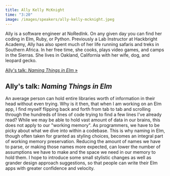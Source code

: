 ```yaml
---
title: Ally Kelly McKnight
time: "3:20"
image: /images/speakers/ally-kelly-mcknight.jpeg
---
```


Ally is a software engineer at NoRedInk. On any given day you can find her coding in Elm, Ruby, or Python. Previously a Lab Instructor at Hackbright Academy, Ally has also spent much of her life running safaris and treks in Southern Africa. In her free time, she cooks, plays video games, and camps in the Sierras. She lives in Oakland, California with her wife, dog, and leopard gecko.

[Ally's talk: *Naming Things in Elm* &raquo;](directive:more)

## Ally's talk: *Naming Things in Elm*

An average person can hold entire libraries worth of information in their head without even trying. Why is it then, that when I am working on an Elm app, I find myself flipping back and forth from tab to tab and scrolling through the hundreds of lines of code trying to find a few lines I've already read? While we may be able to hold vast amount of data in our brains, this does not apply to our "working memory". As programmers, we have to be picky about what we dive into within a codebase. This is why naming in Elm, though often taken for granted as styling choices, becomes an integral part of working memory preservation. Reducing the amount of names we have to parse, or making those names more expected, can lower the number of assumptions we have to make and the space we need in our memory to hold them. I hope to introduce some small stylistic changes as well as grander design approach suggestions, so that people can write their Elm apps with greater confidence and velocity.
